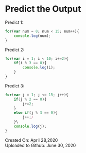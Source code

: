 # Predict the Output
Predict 1:
```javascript
for(var num = 0; num < 15; num++){
    console.log(num);
}
```

Predict 2:
```javascript
for(var i = 1; i < 10; i+=2){
    if(i % 3 == 0){
        console.log(i);
    }
}
```

Predict 3:
```javascript
for(var j = 1; j <= 15; j++){
    if(j % 2 == 0){
        j+=2;
    }
    else if(j % 3 == 0){
        j++;/
    }\
    console.log(j);
}
```
Created On: April 28,2020\
Uploaded to Github: June 30, 2020

